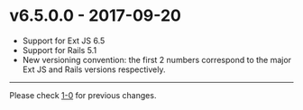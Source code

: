 # v6.5.0.0 - 2017-09-20

* Support for Ext JS 6.5
* Support for Rails 5.1
* New versioning convention: the first 2 numbers correspond to the major Ext JS and Rails versions respectively.

---
Please check [1-0](https://github.com/netzke/netzke-basepack/blob/1-0/CHANGELOG.md) for previous changes.

